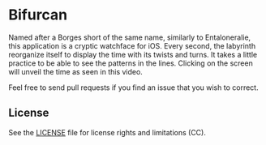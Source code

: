 # Bifurcan

Named after a Borges short of the same name, similarly to Entaloneralie, this application is a cryptic watchface for iOS. Every second, the labyrinth reorganize itself to display the time with its twists and turns. It takes a little practice to be able to see the patterns in the lines. Clicking on the screen will unveil the time as seen in this video.

Feel free to send pull requests if you find an issue that you wish to correct.

## License

See the [LICENSE](LICENSE.md) file for license rights and limitations (CC).